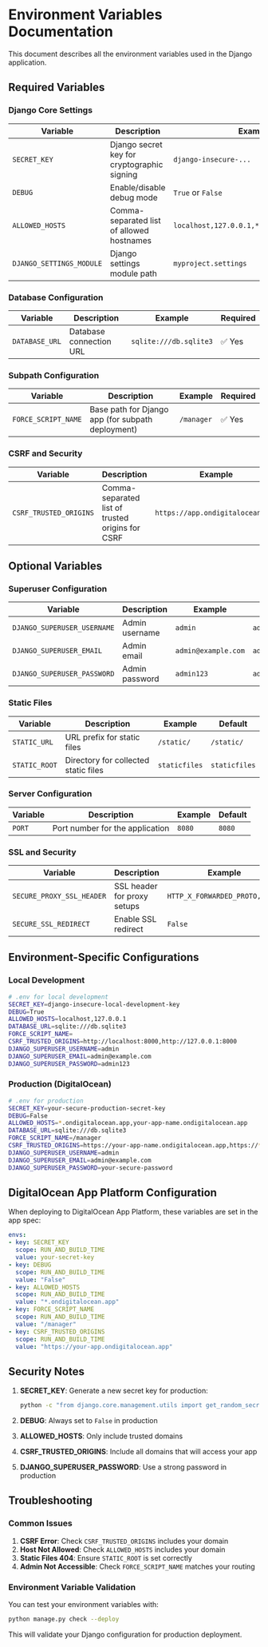 # Environment Variables Documentation

This document describes all the environment variables used in the Django application.

## Required Variables

### Django Core Settings

| Variable | Description | Example | Required |
|----------|-------------|---------|----------|
| `SECRET_KEY` | Django secret key for cryptographic signing | `django-insecure-...` | ✅ Yes |
| `DEBUG` | Enable/disable debug mode | `True` or `False` | ✅ Yes |
| `ALLOWED_HOSTS` | Comma-separated list of allowed hostnames | `localhost,127.0.0.1,*.ondigitalocean.app` | ✅ Yes |
| `DJANGO_SETTINGS_MODULE` | Django settings module path | `myproject.settings` | ✅ Yes |

### Database Configuration

| Variable | Description | Example | Required |
|----------|-------------|---------|----------|
| `DATABASE_URL` | Database connection URL | `sqlite:///db.sqlite3` | ✅ Yes |

### Subpath Configuration

| Variable | Description | Example | Required |
|----------|-------------|---------|----------|
| `FORCE_SCRIPT_NAME` | Base path for Django app (for subpath deployment) | `/manager` | ✅ Yes |

### CSRF and Security

| Variable | Description | Example | Required |
|----------|-------------|---------|----------|
| `CSRF_TRUSTED_ORIGINS` | Comma-separated list of trusted origins for CSRF | `https://app.ondigitalocean.app` | ✅ Yes |

## Optional Variables

### Superuser Configuration

| Variable | Description | Example | Default |
|----------|-------------|---------|---------|
| `DJANGO_SUPERUSER_USERNAME` | Admin username | `admin` | `admin` |
| `DJANGO_SUPERUSER_EMAIL` | Admin email | `admin@example.com` | `admin@example.com` |
| `DJANGO_SUPERUSER_PASSWORD` | Admin password | `admin123` | `admin123` |

### Static Files

| Variable | Description | Example | Default |
|----------|-------------|---------|---------|
| `STATIC_URL` | URL prefix for static files | `/static/` | `/static/` |
| `STATIC_ROOT` | Directory for collected static files | `staticfiles` | `staticfiles` |

### Server Configuration

| Variable | Description | Example | Default |
|----------|-------------|---------|---------|
| `PORT` | Port number for the application | `8080` | `8080` |

### SSL and Security

| Variable | Description | Example | Default |
|----------|-------------|---------|---------|
| `SECURE_PROXY_SSL_HEADER` | SSL header for proxy setups | `HTTP_X_FORWARDED_PROTO,https` | `HTTP_X_FORWARDED_PROTO,https` |
| `SECURE_SSL_REDIRECT` | Enable SSL redirect | `False` | `False` |

## Environment-Specific Configurations

### Local Development

```bash
# .env for local development
SECRET_KEY=django-insecure-local-development-key
DEBUG=True
ALLOWED_HOSTS=localhost,127.0.0.1
DATABASE_URL=sqlite:///db.sqlite3
FORCE_SCRIPT_NAME=
CSRF_TRUSTED_ORIGINS=http://localhost:8000,http://127.0.0.1:8000
DJANGO_SUPERUSER_USERNAME=admin
DJANGO_SUPERUSER_EMAIL=admin@example.com
DJANGO_SUPERUSER_PASSWORD=admin123
```

### Production (DigitalOcean)

```bash
# .env for production
SECRET_KEY=your-secure-production-secret-key
DEBUG=False
ALLOWED_HOSTS=*.ondigitalocean.app,your-app-name.ondigitalocean.app
DATABASE_URL=sqlite:///db.sqlite3
FORCE_SCRIPT_NAME=/manager
CSRF_TRUSTED_ORIGINS=https://your-app-name.ondigitalocean.app,https://*.ondigitalocean.app
DJANGO_SUPERUSER_USERNAME=admin
DJANGO_SUPERUSER_EMAIL=admin@example.com
DJANGO_SUPERUSER_PASSWORD=your-secure-password
```

## DigitalOcean App Platform Configuration

When deploying to DigitalOcean App Platform, these variables are set in the app spec:

```yaml
envs:
- key: SECRET_KEY
  scope: RUN_AND_BUILD_TIME
  value: your-secret-key
- key: DEBUG
  scope: RUN_AND_BUILD_TIME
  value: "False"
- key: ALLOWED_HOSTS
  scope: RUN_AND_BUILD_TIME
  value: "*.ondigitalocean.app"
- key: FORCE_SCRIPT_NAME
  scope: RUN_AND_BUILD_TIME
  value: "/manager"
- key: CSRF_TRUSTED_ORIGINS
  scope: RUN_AND_BUILD_TIME
  value: "https://your-app.ondigitalocean.app"
```

## Security Notes

1. **SECRET_KEY**: Generate a new secret key for production:
   ```bash
   python -c "from django.core.management.utils import get_random_secret_key; print(get_random_secret_key())"
   ```

2. **DEBUG**: Always set to `False` in production

3. **ALLOWED_HOSTS**: Only include trusted domains

4. **CSRF_TRUSTED_ORIGINS**: Include all domains that will access your app

5. **DJANGO_SUPERUSER_PASSWORD**: Use a strong password in production

## Troubleshooting

### Common Issues

1. **CSRF Error**: Check `CSRF_TRUSTED_ORIGINS` includes your domain
2. **Host Not Allowed**: Check `ALLOWED_HOSTS` includes your domain
3. **Static Files 404**: Ensure `STATIC_ROOT` is set correctly
4. **Admin Not Accessible**: Check `FORCE_SCRIPT_NAME` matches your routing

### Environment Variable Validation

You can test your environment variables with:

```bash
python manage.py check --deploy
```

This will validate your Django configuration for production deployment.
